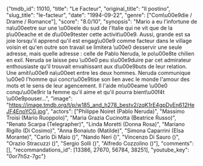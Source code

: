 {"tmdb_id": 11010, "title": "Le Facteur", "original_title": "Il postino", "slug_title": "le-facteur", "date": "1994-09-22", "genre": ["Com\u00e9die / Drame / Romance"], "score": "8.0/10", "synopsis": "Mario a eu l'infortune de na\u00eetre sur une \u00eele du sud de l'Italie qui ne vit que de la p\u00eache et de d\u00e9tester cette activit\u00e9. Aussi, grande est sa joie lorsqu'il apprend qu'il est engag\u00e9 comme facteur dans le village voisin et qu'en outre son travail se limitera \u00e0 desservir une seule adresse, mais quelle adresse : celle de Pablo Neruda, le po\u00e8te chilien en exil. Neruda se laisse peu \u00e0 peu s\u00e9duire par cet admirateur enthousiaste qu'il trouvait envahissant aux d\u00e9buts de leur relation. Une amiti\u00e9 na\u00eet entre les deux hommes. Neruda communique \u00e0 l'homme qui concr\u00e9tise son lien avec le monde l'amour des mots et le sens de leur agencement. Il l'aide m\u00eame \u00e0 conqu\u00e9rir la femme qu'il aime et qu'il pourra bient\u00f4t \u00e9pouser...", "image": "https://image.tmdb.org/t/p/w185_and_h278_bestv2/zqK1rE4gpDvEn612HeJF4EnoYCG.jpg", "actors": ["Philippe Noiret (Pablo Neruda)", "Massimo Troisi (Mario Ruoppolo)", "Maria Grazia Cucinotta (Beatrice Russo)", "Renato Scarpa (Telegrapher)", "Linda Moretti (Donna Rosa)", "Mariano Rigillo (Di Cosimo)", "Anna Bonaiuto (Matilde)", "Simona Caparrini (Elsa Morante)", "Carlo Di Maio ()", "Nando Neri ()", "Vincenzo Di Sauro ()", "Orazio Stracuzzi ()", "Sergio Solli ()", "Alfredo Cozzolino ()"], "comments": [], "recommandations_id": [13386, 27670, 56784, 38251], "youtube_key": "0or7hSz-7gc"}